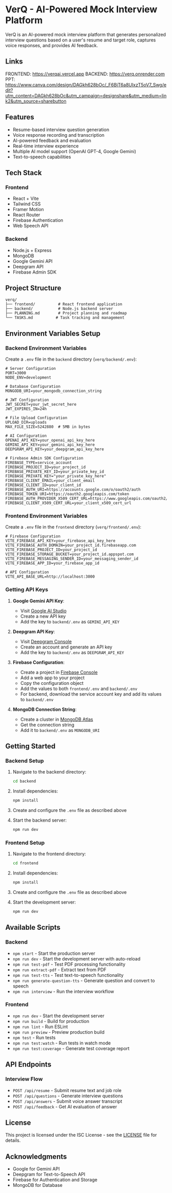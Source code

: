 # VerQ - AI-Powered Mock Interview Platform

VerQ is an AI-powered mock interview platform that generates personalized interview questions based on a user's resume and target role, captures voice responses, and provides AI feedback.

## Links
FRONTEND: https://verqai.vercel.app
BACKEND: https://verq.onrender.com
PPT: https://www.canva.com/design/DAGkh628bOc/_F6BjT6a8UIxzT5oV7_Swg/edit?utm_content=DAGkh628bOc&utm_campaign=designshare&utm_medium=link2&utm_source=sharebutton


## Features
- Resume-based interview question generation
- Voice response recording and transcription
- AI-powered feedback and evaluation
- Real-time interview experience
- Multiple AI model support (OpenAI GPT-4, Google Gemini)
- Text-to-speech capabilities

## Tech Stack
### Frontend
- React + Vite
- Tailwind CSS
- Framer Motion
- React Router
- Firebase Authentication
- Web Speech API

### Backend
- Node.js + Express
- MongoDB
- Google Gemini API
- Deepgram API
- Firebase Admin SDK

## Project Structure
```
verq/
├── frontend/          # React frontend application
├── backend/           # Node.js backend server
├── PLANNING.md        # Project planning and roadmap
└── TASKS.md          # Task tracking and management
```

## Environment Variables Setup

### Backend Environment Variables
Create a `.env` file in the `backend` directory (`verq/backend/.env`):

```env
# Server Configuration
PORT=3000
NODE_ENV=development

# Database Configuration
MONGODB_URI=your_mongodb_connection_string

# JWT Configuration
JWT_SECRET=your_jwt_secret_here
JWT_EXPIRES_IN=24h

# File Upload Configuration
UPLOAD_DIR=uploads
MAX_FILE_SIZE=5242880  # 5MB in bytes

# AI Configuration
OPENAI_API_KEY=your_openai_api_key_here
GEMINI_API_KEY=your_gemini_api_key_here
DEEPGRAM_API_KEY=your_deepgram_api_key_here

# Firebase Admin SDK Configuration
FIREBASE_TYPE=service_account
FIREBASE_PROJECT_ID=your_project_id
FIREBASE_PRIVATE_KEY_ID=your_private_key_id
FIREBASE_PRIVATE_KEY="your_private_key_here"
FIREBASE_CLIENT_EMAIL=your_client_email
FIREBASE_CLIENT_ID=your_client_id
FIREBASE_AUTH_URI=https://accounts.google.com/o/oauth2/auth
FIREBASE_TOKEN_URI=https://oauth2.googleapis.com/token
FIREBASE_AUTH_PROVIDER_X509_CERT_URL=https://www.googleapis.com/oauth2/v1/certs
FIREBASE_CLIENT_X509_CERT_URL=your_client_x509_cert_url
```

### Frontend Environment Variables
Create a `.env` file in the `frontend` directory (`verq/frontend/.env`):

```env
# Firebase Configuration
VITE_FIREBASE_API_KEY=your_firebase_api_key_here
VITE_FIREBASE_AUTH_DOMAIN=your_project_id.firebaseapp.com
VITE_FIREBASE_PROJECT_ID=your_project_id
VITE_FIREBASE_STORAGE_BUCKET=your_project_id.appspot.com
VITE_FIREBASE_MESSAGING_SENDER_ID=your_messaging_sender_id
VITE_FIREBASE_APP_ID=your_firebase_app_id

# API Configuration
VITE_API_BASE_URL=http://localhost:3000
```

### Getting API Keys

1. **Google Gemini API Key**:
   - Visit [Google AI Studio](https://makersuite.google.com/app/apikey)
   - Create a new API key
   - Add the key to `backend/.env` as `GEMINI_API_KEY`

2. **Deepgram API Key**:
   - Visit [Deepgram Console](https://console.deepgram.com)
   - Create an account and generate an API key
   - Add the key to `backend/.env` as `DEEPGRAM_API_KEY`

3. **Firebase Configuration**:
   - Create a project in [Firebase Console](https://console.firebase.google.com)
   - Add a web app to your project
   - Copy the configuration object
   - Add the values to both `frontend/.env` and `backend/.env`
   - For backend, download the service account key and add its values to `backend/.env`

4. **MongoDB Connection String**:
   - Create a cluster in [MongoDB Atlas](https://www.mongodb.com/cloud/atlas)
   - Get the connection string
   - Add it to `backend/.env` as `MONGODB_URI`

## Getting Started

### Backend Setup

1. Navigate to the backend directory:
   ```bash
   cd backend
   ```

2. Install dependencies:
   ```bash
   npm install
   ```

3. Create and configure the `.env` file as described above

4. Start the backend server:
   ```bash
   npm run dev
   ```

### Frontend Setup

1. Navigate to the frontend directory:
   ```bash
   cd frontend
   ```

2. Install dependencies:
   ```bash
   npm install
   ```

3. Create and configure the `.env` file as described above

4. Start the development server:
   ```bash
   npm run dev
   ```

## Available Scripts

### Backend
- `npm start` - Start the production server
- `npm run dev` - Start the development server with auto-reload
- `npm run test-pdf` - Test PDF processing functionality
- `npm run extract-pdf` - Extract text from PDF
- `npm run test-tts` - Test text-to-speech functionality
- `npm run generate-question-tts` - Generate question and convert to speech
- `npm run interview` - Run the interview workflow

### Frontend
- `npm run dev` - Start the development server
- `npm run build` - Build for production
- `npm run lint` - Run ESLint
- `npm run preview` - Preview production build
- `npm test` - Run tests
- `npm run test:watch` - Run tests in watch mode
- `npm run test:coverage` - Generate test coverage report

## API Endpoints

### Interview Flow
- `POST /api/resume` - Submit resume text and job role
- `POST /api/questions` - Generate interview questions
- `POST /api/answers` - Submit voice answer transcript
- `POST /api/feedback` - Get AI evaluation of answer


## License
This project is licensed under the ISC License - see the [LICENSE](LICENSE) file for details.

## Acknowledgments
- Google for Gemini API
- Deepgram for Text-to-Speech API
- Firebase for Authentication and Storage
- MongoDB for Database
